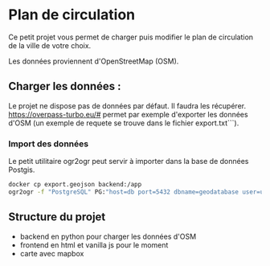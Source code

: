 # Plan de circulation
Ce petit projet vous permet de charger puis modifier le plan de circulation de la ville de votre choix.

Les données proviennent d'OpenStreetMap (OSM).

## Charger les données :
Le projet ne dispose pas de données par défaut. Il faudra les récupérer.
https://overpass-turbo.eu/# permet par exemple d'exporter les données d'OSM (un exemple de requete se trouve dans le fichier export.txt```).

### Import des données 
Le petit utilitaire ogr2ogr peut servir à importer dans la base de données Postgis.

```bash
docker cp export.geojson backend:/app
ogr2ogr -f "PostgreSQL" PG:"host=db port=5432 dbname=geodatabase user=userdb password=passdb" export.geojson -nln osm_data -lco GEOMETRY_NAME=geom
```

## Structure du projet
- backend en python pour charger les données d'OSM
- frontend en html et vanilla js pour le moment
- carte avec mapbox
